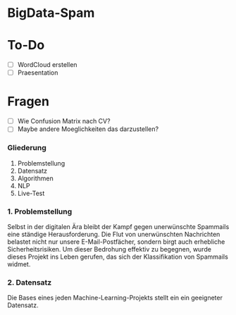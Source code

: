 # BigData-Spam

# To-Do
- [ ] WordCloud erstellen
- [ ] Praesentation

# Fragen
- [ ] Wie Confusion Matrix nach CV?
- [ ] Maybe andere Moeglichkeiten das darzustellen? 

### Gliederung
1. Problemstellung
2. Datensatz
2. Algorithmen
3. NLP
4. Live-Test

### 1. Problemstellung
Selbst in der digitalen Ära bleibt der Kampf gegen unerwünschte Spammails eine ständige Herausforderung. 
Die Flut von unerwünschten Nachrichten belastet nicht nur unsere E-Mail-Postfächer, sondern birgt auch erhebliche Sicherheitsrisiken. 
Um dieser Bedrohung effektiv zu begegnen, wurde dieses Projekt ins Leben gerufen, das sich der Klassifikation von Spammails widmet.

### 2. Datensatz
Die Bases eines jeden Machine-Learning-Projekts stellt ein ein geeigneter Datensatz.


